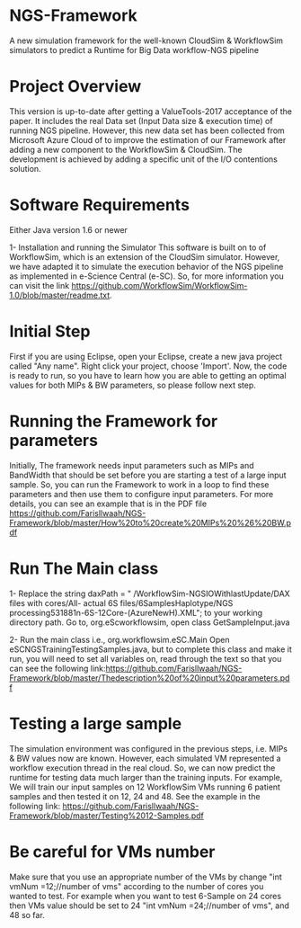 # NGS-Framework
A new simulation framework for the well-known CloudSim & WorkflowSim simulators to predict a Runtime for Big Data workflow-NGS pipeline

# Project Overview
This version is up-to-date after getting a ValueTools-2017 acceptance of the paper. It includes the real Data set (Input Data size &
execution time) of running NGS pipeline. However, this new data set has been collected from Microsoft Azure Cloud of to improve the 
estimation of our Framework after adding a new component to the WorkflowSim & CloudSim. The development is achieved by adding a specific
unit of the I/O contentions solution.

# Software Requirements

Either Java version 1.6 or newer

1- Installation and running the Simulator
This software is built on to of WorkflowSim, which is an extension of the CloudSim simulator. However, we have adapted it to simulate
the execution behavior of the NGS pipeline as implemented in e-Science Central (e-SC). So, for more information you can visit the link
https://github.com/WorkflowSim/WorkflowSim-1.0/blob/master/readme.txt.

# Initial Step

First if you are using Eclipse, open your Eclipse, create a new java project called "Any name". Right click your project, choose
'Import'. Now, the code is ready to run, so you have to learn how you are able to getting an optimal values for both MIPs & BW 
parameters, so please follow next step. 


# Running the Framework for parameters

Initially, The framework needs input parameters such as MIPs and BandWidth that should be set before you are starting a test of a large
input sample. So, you can run the Framework to work in a loop to find these parameters and then use them to configure input parameters.
For more details, you can see an example that is in the PDF file
https://github.com/Farisllwaah/NGS-Framework/blob/master/How%20to%20create%20MIPs%20%26%20BW.pdf


# Run The Main class

1- Replace the string daxPath = " /WorkflowSim-NGSIOWithlastUpdate/DAX files with cores/All- actual 6S files/6SamplesHaplotype/NGS 
processing531881n-6S-12Core-(AzureNewH).XML"; to your working directory path. Go to, org.eScworkflowsim, open class GetSampleInput.java

2- Run the main class i.e., org.workflowsim.eSC.Main Open eSCNGSTrainingTestingSamples.java, but to complete this class and make it run,
you will need to set all variables on, read through the text so that you can see the following 
link:https://github.com/Farisllwaah/NGS-Framework/blob/master/Thedescription%20of%20input%20parameters.pdf

# Testing a large sample
The simulation environment was configured in the previous steps, i.e. MIPs & BW values now are known. However, each simulated VM 
represented a workflow execution thread in the real cloud. So, we can now predict the runtime for testing data much larger than the 
training inputs. For example, We will train our input samples on 12 WorkflowSim VMs running 6 patient samples and then tested it on 12, 
24 and 48. See the example in the following link: https://github.com/Farisllwaah/NGS-Framework/blob/master/Testing%2012-Samples.pdf

# Be careful for VMs number
Make sure that you use an appropriate number of the VMs by change "int vmNum =12;//number of vms" according to the number of cores you 
wanted to test. For example when you want to test 6-Sample on 24 cores then VMs value should be set to 24 "int vmNum =24;//number of 
vms", and 48 so far.


